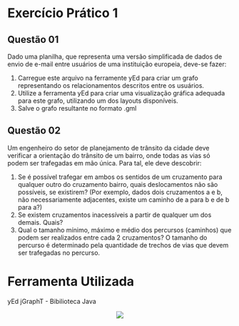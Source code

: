 # Exercício Prático 1

## Questão 01
Dado uma planilha, que representa uma versão simplificada de dados de envio de e-mail entre usuários de uma instituição europeia, deve-se fazer:
1. Carregue este arquivo na ferramente yEd para criar um grafo representando os relacionamentos descritos entre os usuários.
2. Utilize a ferramenta yEd para criar uma visualização gráfica adequada para este grafo, utilizando um dos layouts disponíveis.
3. Salve o grafo resultante no formato .gml

## Questão 02
Um engenheiro do setor de planejamento de trânsito da cidade deve verificar a orientação do trânsito de um bairro, onde todas as vias só podem ser trafegadas em mão única. Para tal, ele deve descobrir: 
1. Se é possível trafegar em ambos os sentidos de um cruzamento para qualquer outro do cruzamento
bairro, quais deslocamentos não são possíveis, se existirem? (Por exemplo, dados dois cruzamentos a e b, não necessariamente adjacentes, existe um caminho de a para b e de b para a?)
2. Se existem cruzamentos inacessíveis a partir de qualquer um dos demais. Quais?
3. Qual o tamanho mínimo, máximo e médio dos percursos (caminhos) que podem ser realizados entre
cada 2 cruzamentos? O tamanho do percurso é determinado pela quantidade de trechos de vias que
devem ser trafegadas no percurso.

# Ferramenta Utilizada
yEd
jGraphT - Bibilioteca Java

<p align="center">
  <img src="http://alumni.computacao.ufcg.edu.br/static/logica/images/logo.png"/></p>
